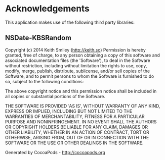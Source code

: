 # Acknowledgements
This application makes use of the following third party libraries:

## NSDate-KBSRandom

Copyright (c) 2014 Keith Smiley (http://keith.so)
Permission is
  hereby granted, free of charge, to any person obtaining a copy of this
  software and associated documentation files (the 'Software'), to deal in the
  Software without restriction, including without limitation the rights to use,
    copy, modify, merge, publish, distribute, sublicense, and/or sell copies of
  the Software, and to permit persons to whom the Software is furnished to do
    so, subject to the following conditions:

The above copyright notice and
      this permission notice shall be included in all copies or substantial
    portions of the Software.

THE SOFTWARE IS PROVIDED 'AS IS', WITHOUT
    WARRANTY OF ANY KIND, EXPRESS OR IMPLIED, INCLUDING BUT NOT LIMITED TO THE
    WARRANTIES OF MERCHANTABILITY, FITNESS FOR A PARTICULAR PURPOSE AND
    NONINFRINGEMENT. IN NO EVENT SHALL THE AUTHORS OR COPYRIGHT HOLDERS BE
    LIABLE FOR ANY CLAIM, DAMAGES OR OTHER LIABILITY, WHETHER IN AN ACTION OF
    CONTRACT, TORT OR OTHERWISE, ARISING FROM, OUT OF OR IN CONNECTION WITH THE
    SOFTWARE OR THE USE OR OTHER DEALINGS IN THE SOFTWARE.

Generated by CocoaPods - http://cocoapods.org
